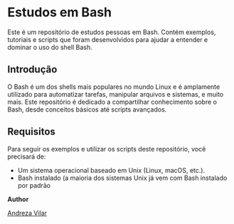 # Estudos em Bash

 Este é um repositório de estudos pessoas em Bash. Contém exemplos, tutoriais e scripts que foram desenvolvidos para ajudar a entender e dominar o uso do shell Bash.
     
## Introdução
 
 O Bash é um dos shells mais populares no mundo Linux e é amplamente utilizado para automatizar tarefas, manipular arquivos e sistemas, e muito mais. Este repositório é dedicado a compartilhar conhecimento sobre o Bash, desde conceitos básicos até scripts avançados. 

## Requisitos
  
  Para seguir os exemplos e utilizar os scripts deste repositório, você precisará de:
 
 - Um sistema operacional baseado em Unix (Linux, macOS, etc.).
 - Bash instalado (a maioria dos sistemas Unix já vem com Bash instalado por padrão

**Author** 

[Andreza Vilar](https://www.linkedin.com/in/andrezavilar/)
